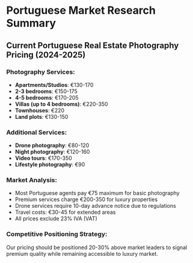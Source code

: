 # Portuguese Market Research Summary

## Current Portuguese Real Estate Photography Pricing (2024-2025)

### Photography Services:
- **Apartments/Studios**: €130-170
- **2-3 bedrooms**: €150-175  
- **4-5 bedrooms**: €170-205
- **Villas (up to 4 bedrooms)**: €220-350
- **Townhouses**: €220
- **Land plots**: €130-150

### Additional Services:
- **Drone photography**: €80-120
- **Night photography**: €120-160
- **Video tours**: €170-350
- **Lifestyle photography**: €90

### Market Analysis:
- Most Portuguese agents pay €75 maximum for basic photography
- Premium services charge €200-350 for luxury properties
- Drone services require 10-day advance notice due to regulations
- Travel costs: €30-45 for extended areas
- All prices exclude 23% IVA (VAT)

### Competitive Positioning Strategy:
Our pricing should be positioned 20-30% above market leaders to signal premium quality while remaining accessible to luxury market.

